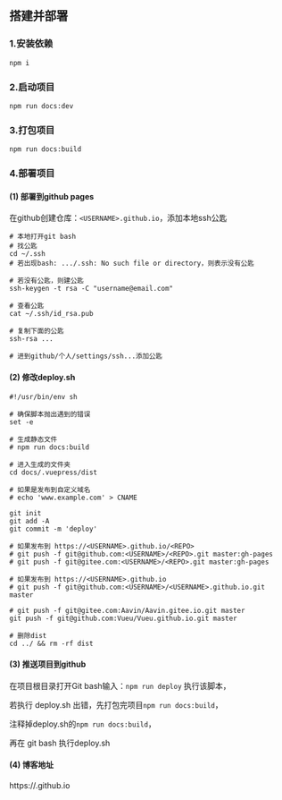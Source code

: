 ## 搭建并部署
### 1.安装依赖
``` 
npm i
```
### 2.启动项目

```
npm run docs:dev
```

### 3.打包项目
```
npm run docs:build
```

### 4.部署项目

#### (1) 部署到github pages
在github创建仓库：`<USERNAME>.github.io`，添加本地ssh公匙
```
# 本地打开git bash
# 找公匙
cd ~/.ssh
# 若出现bash: .../.ssh: No such file or directory，则表示没有公匙

# 若没有公匙，则建公匙
ssh-keygen -t rsa -C "username@email.com"

# 查看公匙
cat ~/.ssh/id_rsa.pub

# 复制下面的公匙
ssh-rsa ...

# 进到github/个人/settings/ssh...添加公匙
```

#### (2) 修改deploy.sh
```
#!/usr/bin/env sh

# 确保脚本抛出遇到的错误
set -e

# 生成静态文件
# npm run docs:build

# 进入生成的文件夹
cd docs/.vuepress/dist

# 如果是发布到自定义域名
# echo 'www.example.com' > CNAME

git init
git add -A
git commit -m 'deploy'

# 如果发布到 https://<USERNAME>.github.io/<REPO>
# git push -f git@github.com:<USERNAME>/<REPO>.git master:gh-pages
# git push -f git@gitee.com:<USERNAME>/<REPO>.git master:gh-pages

# 如果发布到 https://<USERNAME>.github.io
# git push -f git@github.com:<USERNAME>/<USERNAME>.github.io.git master

# git push -f git@gitee.com:Aavin/Aavin.gitee.io.git master
git push -f git@github.com:Vueu/Vueu.github.io.git master

# 删除dist
cd ../ && rm -rf dist
```
#### (3) 推送项目到github
在项目根目录打开Git bash输入：`npm run deploy` 执行该脚本，

若执行 deploy.sh 出错，先打包完项目`npm run docs:build`，

注释掉deploy.sh的`npm run docs:build`，

再在 git bash 执行deploy.sh

#### (4) 博客地址
https://<USERNAME>.github.io
